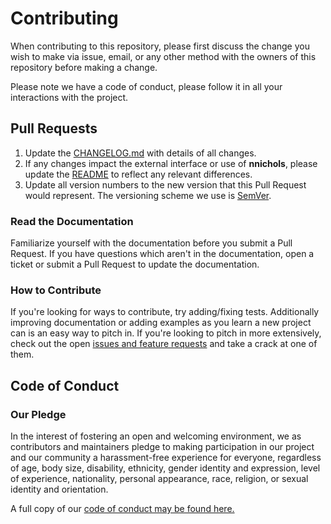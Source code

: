 # Contributing

When contributing to this repository, please first discuss the change you wish to make via issue, email, or any other method with the owners of this repository before making a change.

Please note we have a code of conduct, please follow it in all your interactions with the project.

## Pull Requests

1. Update the [CHANGELOG.md](https://github.com/nnichols/nnichols/blob/master/CHANGELOG.md) with details of all changes.
2. If any changes impact the external interface or use of **nnichols**, please update the [README](https://github.com/nnichols/nnichols/blob/master/README.md) to reflect any relevant differences.
3. Update all version numbers to the new version that this Pull Request would represent.
   The versioning scheme we use is [SemVer](http://semver.org/).

### Read the Documentation

Familiarize yourself with the documentation before you submit a Pull Request.
If you have questions which aren't in the documentation, open a ticket or submit a Pull Request to update the documentation.

### How to Contribute

If you're looking for ways to contribute, try adding/fixing tests.
Additionally improving documentation or adding examples as you learn a new project can is an easy way to pitch in.
If you're looking to pitch in more extensively, check out the open [issues and feature requests](https://github.com/nnichols/nnichols/issues) and take a crack at one of them.

## Code of Conduct

### Our Pledge

In the interest of fostering an open and welcoming environment, we as contributors and maintainers pledge to making participation in our project and our community a harassment-free experience for everyone, regardless of age, body
size, disability, ethnicity, gender identity and expression, level of experience, nationality, personal appearance, race, religion, or sexual identity and orientation.

A full copy of our [code of conduct may be found here.](https://github.com/nnichols/nnichols/blob/master/CODE_OF_CONDUCT.md)

